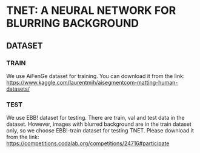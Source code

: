 # TNET: A NEURAL NETWORK FOR BLURRING BACKGROUND
## DATASET
### TRAIN
We use AiFenGe dataset for training. You can download it from the link: https://www.kaggle.com/laurentmih/aisegmentcom-matting-human-datasets/
### TEST
We use EBB! dataset for testing. There are train, val and test data in the dataset. However, images with blurred background are in the train dataset only, so we choose EBB!-train dataset for testing TNET. Please download it from the link: https://competitions.codalab.org/competitions/24716#participate
